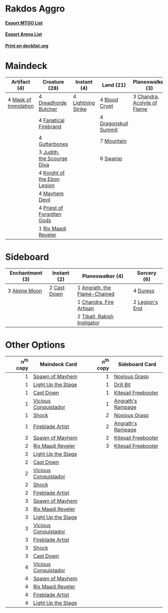 # Rakdos Aggro

#### [Export MTGO List](../collection/Rakdos%20Aggro/Rakdos%20Aggro.txt)
#### [Export Arena List](../collection/Rakdos%20Aggro/Rakdos%20Aggro_arena.txt)
#### [Print on decklist.org](http://decklist.org/?deckmain=4%09Blood%20Crypt%0A3%09Chandra,%20Acolyte%20of%20Flame%0A4%09Dragonskull%20Summit%0A4%09Dreadhorde%20Butcher%0A4%09Fanatical%20Firebrand%0A4%09Gutterbones%0A3%09Judith,%20the%20Scourge%20Diva%0A4%09Knight%20of%20the%20Ebon%20Legion%0A4%09Lightning%20Strike%0A4%09Mask%20of%20Immolation%0A4%09Mayhem%20Devil%0A7%09Mountain%0A4%09Priest%20of%20Forgotten%20Gods%0A1%09Rix%20Maadi%20Reveler%0A6%09Swamp&deckside=3%09Alpine%20Moon%0A1%09Angrath,%20the%20Flame-Chained%0A2%09Cast%20Down%0A1%09Chandra,%20Fire%20Artisan%0A4%09Duress%0A2%09Legion's%20End%0A2%09Tibalt,%20Rakish%20Instigator)
# Maindeck

|                                         Artifact (4)                                          |                                            Creature (28)                                             |                                         Instant (4)                                         |                                           Land (21)                                           |                                           Planeswalker (3)                                           |
|-----------------------------------------------------------------------------------------------|------------------------------------------------------------------------------------------------------|---------------------------------------------------------------------------------------------|-----------------------------------------------------------------------------------------------|------------------------------------------------------------------------------------------------------|
|4 [Mask of Immolation](http://gatherer.wizards.com/Pages/Card/Details.aspx?multiverseid=466905)|4 [Dreadhorde Butcher](http://gatherer.wizards.com/Pages/Card/Details.aspx?multiverseid=461121)       |4 [Lightning Strike](http://gatherer.wizards.com/Pages/Card/Details.aspx?multiverseid=383299)|4 [Blood Crypt](http://gatherer.wizards.com/Pages/Card/Details.aspx?multiverseid=97102)        |3 [Chandra, Acolyte of Flame](http://gatherer.wizards.com/Pages/Card/Details.aspx?multiverseid=466880)|
|                                                                                               |4 [Fanatical Firebrand](http://gatherer.wizards.com/Pages/Card/Details.aspx?multiverseid=439758)      |                                                                                             |4 [Dragonskull Summit](http://gatherer.wizards.com/Pages/Card/Details.aspx?multiverseid=420909)|                                                                                                      |
|                                                                                               |4 [Gutterbones](http://gatherer.wizards.com/Pages/Card/Details.aspx?multiverseid=457220)              |                                                                                             |7 [Mountain](http://gatherer.wizards.com/Pages/Card/Details.aspx?multiverseid=439859)          |                                                                                                      |
|                                                                                               |3 [Judith, the Scourge Diva](http://gatherer.wizards.com/Pages/Card/Details.aspx?multiverseid=457329) |                                                                                             |6 [Swamp](http://gatherer.wizards.com/Pages/Card/Details.aspx?multiverseid=439858)             |                                                                                                      |
|                                                                                               |4 [Knight of the Ebon Legion](http://gatherer.wizards.com/Pages/Card/Details.aspx?multiverseid=466859)|                                                                                             |                                                                                               |                                                                                                      |
|                                                                                               |4 [Mayhem Devil](http://gatherer.wizards.com/Pages/Card/Details.aspx?multiverseid=461131)             |                                                                                             |                                                                                               |                                                                                                      |
|                                                                                               |4 [Priest of Forgotten Gods](http://gatherer.wizards.com/Pages/Card/Details.aspx?multiverseid=457227) |                                                                                             |                                                                                               |                                                                                                      |
|                                                                                               |1 [Rix Maadi Reveler](http://gatherer.wizards.com/Pages/Card/Details.aspx?multiverseid=457253)        |                                                                                             |                                                                                               |                                                                                                      |


# Sideboard

|                                    Enchantment (3)                                     |                                     Instant (2)                                      |                                           Planeswalker (4)                                            |                                       Sorcery (6)                                       |
|----------------------------------------------------------------------------------------|--------------------------------------------------------------------------------------|-------------------------------------------------------------------------------------------------------|-----------------------------------------------------------------------------------------|
|3 [Alpine Moon](http://gatherer.wizards.com/Pages/Card/Details.aspx?multiverseid=447264)|2 [Cast Down](http://gatherer.wizards.com/Pages/Card/Details.aspx?multiverseid=442969)|1 [Angrath, the Flame-Chained](http://gatherer.wizards.com/Pages/Card/Details.aspx?multiverseid=439809)|4 [Duress](http://gatherer.wizards.com/Pages/Card/Details.aspx?multiverseid=14557)       |
|                                                                                        |                                                                                      |1 [Chandra, Fire Artisan](http://gatherer.wizards.com/Pages/Card/Details.aspx?multiverseid=461046)     |2 [Legion's End](http://gatherer.wizards.com/Pages/Card/Details.aspx?multiverseid=466860)|
|                                                                                        |                                                                                      |2 [Tibalt, Rakish Instigator](http://gatherer.wizards.com/Pages/Card/Details.aspx?multiverseid=461073) |                                                                                         |


# Other Options

|*n*<sup>th</sup> copy|                                         Maindeck Card                                         |*n*<sup>th</sup> copy|                                        Sideboard Card                                        |
|--------------------:|-----------------------------------------------------------------------------------------------|--------------------:|----------------------------------------------------------------------------------------------|
|                    1|[Spawn of Mayhem](http://gatherer.wizards.com/Pages/Card/Details.aspx?multiverseid=457229)     |                    1|[Noxious Grasp](http://gatherer.wizards.com/Pages/Card/Details.aspx?multiverseid=466864)      |
|                    1|[Light Up the Stage](http://gatherer.wizards.com/Pages/Card/Details.aspx?multiverseid=457251)  |                    1|[Drill Bit](http://gatherer.wizards.com/Pages/Card/Details.aspx?multiverseid=457217)          |
|                    1|[Cast Down](http://gatherer.wizards.com/Pages/Card/Details.aspx?multiverseid=442969)           |                    1|[Kitesail Freebooter](http://gatherer.wizards.com/Pages/Card/Details.aspx?multiverseid=435264)|
|                    1|[Vicious Conquistador](http://gatherer.wizards.com/Pages/Card/Details.aspx?multiverseid=435282)|                    1|[Angrath's Rampage](http://gatherer.wizards.com/Pages/Card/Details.aspx?multiverseid=461112)  |
|                    1|[Shock](http://gatherer.wizards.com/Pages/Card/Details.aspx?multiverseid=129732)               |                    2|[Noxious Grasp](http://gatherer.wizards.com/Pages/Card/Details.aspx?multiverseid=466864)      |
|                    1|[Fireblade Artist](http://gatherer.wizards.com/Pages/Card/Details.aspx?multiverseid=457316)    |                    2|[Angrath's Rampage](http://gatherer.wizards.com/Pages/Card/Details.aspx?multiverseid=461112)  |
|                    2|[Spawn of Mayhem](http://gatherer.wizards.com/Pages/Card/Details.aspx?multiverseid=457229)     |                    2|[Kitesail Freebooter](http://gatherer.wizards.com/Pages/Card/Details.aspx?multiverseid=435264)|
|                    2|[Rix Maadi Reveler](http://gatherer.wizards.com/Pages/Card/Details.aspx?multiverseid=457253)   |                    3|[Kitesail Freebooter](http://gatherer.wizards.com/Pages/Card/Details.aspx?multiverseid=435264)|
|                    2|[Light Up the Stage](http://gatherer.wizards.com/Pages/Card/Details.aspx?multiverseid=457251)  |                     |                                                                                              |
|                    2|[Cast Down](http://gatherer.wizards.com/Pages/Card/Details.aspx?multiverseid=442969)           |                     |                                                                                              |
|                    2|[Vicious Conquistador](http://gatherer.wizards.com/Pages/Card/Details.aspx?multiverseid=435282)|                     |                                                                                              |
|                    2|[Shock](http://gatherer.wizards.com/Pages/Card/Details.aspx?multiverseid=129732)               |                     |                                                                                              |
|                    2|[Fireblade Artist](http://gatherer.wizards.com/Pages/Card/Details.aspx?multiverseid=457316)    |                     |                                                                                              |
|                    3|[Spawn of Mayhem](http://gatherer.wizards.com/Pages/Card/Details.aspx?multiverseid=457229)     |                     |                                                                                              |
|                    3|[Rix Maadi Reveler](http://gatherer.wizards.com/Pages/Card/Details.aspx?multiverseid=457253)   |                     |                                                                                              |
|                    3|[Light Up the Stage](http://gatherer.wizards.com/Pages/Card/Details.aspx?multiverseid=457251)  |                     |                                                                                              |
|                    3|[Vicious Conquistador](http://gatherer.wizards.com/Pages/Card/Details.aspx?multiverseid=435282)|                     |                                                                                              |
|                    3|[Fireblade Artist](http://gatherer.wizards.com/Pages/Card/Details.aspx?multiverseid=457316)    |                     |                                                                                              |
|                    3|[Shock](http://gatherer.wizards.com/Pages/Card/Details.aspx?multiverseid=129732)               |                     |                                                                                              |
|                    3|[Cast Down](http://gatherer.wizards.com/Pages/Card/Details.aspx?multiverseid=442969)           |                     |                                                                                              |
|                    4|[Vicious Conquistador](http://gatherer.wizards.com/Pages/Card/Details.aspx?multiverseid=435282)|                     |                                                                                              |
|                    4|[Spawn of Mayhem](http://gatherer.wizards.com/Pages/Card/Details.aspx?multiverseid=457229)     |                     |                                                                                              |
|                    4|[Rix Maadi Reveler](http://gatherer.wizards.com/Pages/Card/Details.aspx?multiverseid=457253)   |                     |                                                                                              |
|                    4|[Fireblade Artist](http://gatherer.wizards.com/Pages/Card/Details.aspx?multiverseid=457316)    |                     |                                                                                              |
|                    4|[Light Up the Stage](http://gatherer.wizards.com/Pages/Card/Details.aspx?multiverseid=457251)  |                     |                                                                                              |

